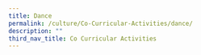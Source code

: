 ```yaml
---
title: Dance
permalink: /culture/Co-Curricular-Activities/dance/
description: ""
third_nav_title: Co Curricular Activities
---
```

